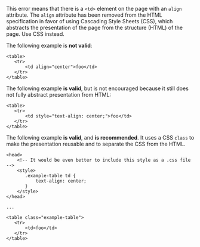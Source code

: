 This error means that there is a `<td>` element on the page with an `align` attribute.  The `align` attribute has been removed from the HTML specification in favor of using Cascading Style Sheets (CSS), which abstracts the presentation of the page from the structure (HTML) of the page.  Use CSS instead.

The following example is **not valid**:

```
<table>
   <tr>
       <td align="center">foo</td>
   </tr>
</table>
```

The following example **is valid**, but is not encouraged because it still does not fully abstract presentation from HTML:

```
<table>
   <tr>
       <td style="text-align: center;">foo</td>
   </tr>
</table>
```

The following example **is valid**, and **is recommended**. It uses a CSS `class` to make the presentation reusable and to separate the CSS from the HTML.

```
<head>
    <!-- It would be even better to include this style as a .css file -->
    <style>
       .example-table td {
           text-align: center;
       }
    </style>
</head>

...

<table class="example-table">
   <tr>
       <td>foo</td>
   </tr>
</table>

```

  